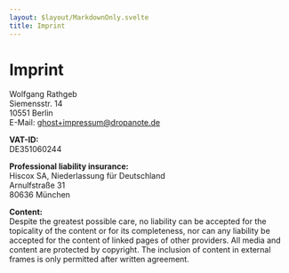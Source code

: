 ```yaml
---
layout: $layout/MarkdownOnly.svelte
title: Imprint
---
```


# Imprint

Wolfgang Rathgeb\
Siemensstr. 14\
10551 Berlin\
E-Mail: ghost+impressum@dropanote.de

**VAT-ID:**\
DE351060244

**Professional liability insurance:**\
Hiscox SA, Niederlassung für Deutschland\
Arnulfstraße 31\
80636 München

**Content:**\
Despite the greatest possible care, no liability can be accepted for the topicality of the content or for its completeness, nor can any liability be accepted for the content of linked pages of other providers. All media and content are protected by copyright. The inclusion of content in external frames is only permitted after written agreement.
